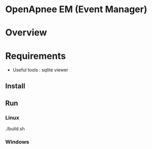 # OpenApnee EM (Event Manager)

# Overview

# Requirements

* Useful tools : sqlite viewer

## Install


## Run


### Linux

./build.sh

###  Windows
